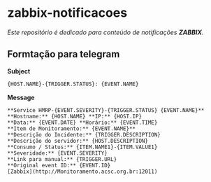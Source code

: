 # zabbix-notificacoes

*Este repositório é dedicado para conteúdo de notificações **ZABBIX**.*

## Formtação para telegram

**Subject**
```markdown
{HOST.NAME}-{TRIGGER.STATUS}: {EVENT.NAME}
```
**Message**
```markdonw
**Service HMRP-{EVENT.SEVERITY}-{TRIGGER.STATUS} {EVENT.NAME}**
**Hostname:** {HOST.NAME} **IP:** {HOST.IP}
**Data:** {EVENT.DATE} **Horário:** {EVENT.TIME}
**Item de Monitoramento:** {EVENT.NAME}**
**Descrição do Incidente:** {TRIGGER.DESCRIPTION}
**Descrição do servidor:** {HOST.DESCRIPTION}
**Consumo / Status:** {ITEM.NAME1}-{ITEM.VALUE1}
**Severidade:** {EVENT.SEVERITY}
**Link para manual:** {TRIGGER.URL}
**Original event ID:** {EVENT.ID}
[Zabbix](http://Monitoramento.acsc.org.br:12011)
```